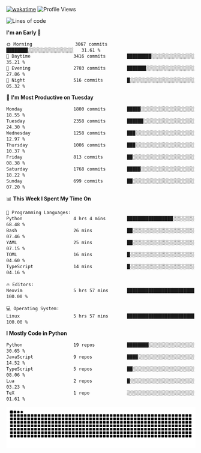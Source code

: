 [![wakatime](https://wakatime.com/badge/user/b920b284-3cde-4cd4-b72e-f7f22d050b16.svg)](https://wakatime.com/@b920b284-3cde-4cd4-b72e-f7f22d050b16)
![Profile Views](http://img.shields.io/badge/Profile%20Views-4586-blue)
<!--START_SECTION:waka-->
![Lines of code](https://img.shields.io/badge/From%20Hello%20World%20I%27ve%20Written-8.1%20million%20lines%20of%20code-blue)

**I'm an Early 🐤** 

```text
🌞 Morning                3067 commits        ████████░░░░░░░░░░░░░░░░░   31.61 % 
🌆 Daytime                3416 commits        █████████░░░░░░░░░░░░░░░░   35.21 % 
🌃 Evening                2703 commits        ███████░░░░░░░░░░░░░░░░░░   27.86 % 
🌙 Night                  516 commits         █░░░░░░░░░░░░░░░░░░░░░░░░   05.32 % 
```
📅 **I'm Most Productive on Tuesday** 

```text
Monday                   1800 commits        █████░░░░░░░░░░░░░░░░░░░░   18.55 % 
Tuesday                  2358 commits        ██████░░░░░░░░░░░░░░░░░░░   24.30 % 
Wednesday                1258 commits        ███░░░░░░░░░░░░░░░░░░░░░░   12.97 % 
Thursday                 1006 commits        ███░░░░░░░░░░░░░░░░░░░░░░   10.37 % 
Friday                   813 commits         ██░░░░░░░░░░░░░░░░░░░░░░░   08.38 % 
Saturday                 1768 commits        █████░░░░░░░░░░░░░░░░░░░░   18.22 % 
Sunday                   699 commits         ██░░░░░░░░░░░░░░░░░░░░░░░   07.20 % 
```


📊 **This Week I Spent My Time On** 

```text
💬 Programming Languages: 
Python                   4 hrs 4 mins        █████████████████░░░░░░░░   68.48 % 
Bash                     26 mins             ██░░░░░░░░░░░░░░░░░░░░░░░   07.46 % 
YAML                     25 mins             ██░░░░░░░░░░░░░░░░░░░░░░░   07.15 % 
TOML                     16 mins             █░░░░░░░░░░░░░░░░░░░░░░░░   04.60 % 
TypeScript               14 mins             █░░░░░░░░░░░░░░░░░░░░░░░░   04.16 % 

🔥 Editors: 
Neovim                   5 hrs 57 mins       █████████████████████████   100.00 % 

💻 Operating System: 
Linux                    5 hrs 57 mins       █████████████████████████   100.00 % 
```

**I Mostly Code in Python** 

```text
Python                   19 repos            ████████░░░░░░░░░░░░░░░░░   30.65 % 
JavaScript               9 repos             ████░░░░░░░░░░░░░░░░░░░░░   14.52 % 
TypeScript               5 repos             ██░░░░░░░░░░░░░░░░░░░░░░░   08.06 % 
Lua                      2 repos             █░░░░░░░░░░░░░░░░░░░░░░░░   03.23 % 
TeX                      1 repo              ░░░░░░░░░░░░░░░░░░░░░░░░░   01.61 % 
```




<!--END_SECTION:waka-->
![Snake animation](https://raw.githubusercontent.com/timmypidashev/timmypidashev/main/commits.svg)
